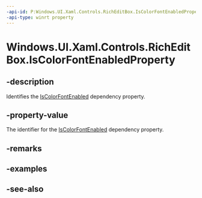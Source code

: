 ```yaml
---
-api-id: P:Windows.UI.Xaml.Controls.RichEditBox.IsColorFontEnabledProperty
-api-type: winrt property
---
```


<!-- Property syntax
public Windows.UI.Xaml.DependencyProperty IsColorFontEnabledProperty { get; }
-->

# Windows.UI.Xaml.Controls.RichEditBox.IsColorFontEnabledProperty

## -description
Identifies the [IsColorFontEnabled](richeditbox_iscolorfontenabled.md) dependency property.



## -property-value
The identifier for the [IsColorFontEnabled](richeditbox_iscolorfontenabled.md) dependency property.

## -remarks

## -examples

## -see-also
